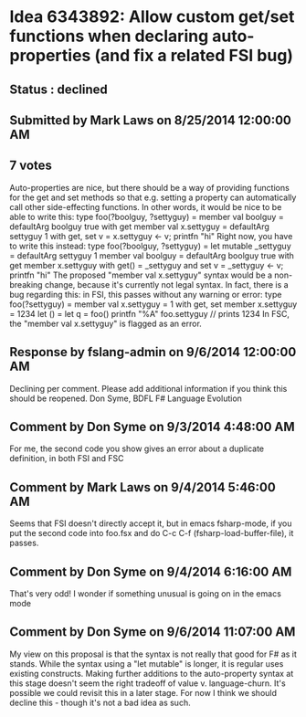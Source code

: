 # Idea 6343892: Allow custom get/set functions when declaring auto-properties (and fix a related FSI bug) #

## Status : declined

## Submitted by Mark Laws on 8/25/2014 12:00:00 AM

## 7 votes

Auto-properties are nice, but there should be a way of providing functions for the get and set methods so that e.g. setting a property can automatically call other side-effecting functions. In other words, it would be nice to be able to write this:
type foo(?boolguy, ?settyguy) =
member val boolguy = defaultArg boolguy true with get
member val x.settyguy = defaultArg settyguy 1 with get, set v = x.settyguy <- v; printfn "hi"
Right now, you have to write this instead:
type foo(?boolguy, ?settyguy) =
let mutable _settyguy = defaultArg settyguy 1
member val boolguy = defaultArg boolguy true with get
member x.settyguy with get() = _settyguy and set v = _settyguy <- v; printfn "hi"
The proposed "member val x.settyguy" syntax would be a non-breaking change, because it's currently not legal syntax. In fact, there is a bug regarding this: in FSI, this passes without any warning or error:
type foo(?settyguy) =
member val x.settyguy = 1 with get, set
member x.settyguy = 1234
let () =
let q = foo()
printfn "%A" foo.settyguy // prints 1234
In FSC, the "member val x.settyguy" is flagged as an error.

## Response by fslang-admin on 9/6/2014 12:00:00 AM

Declining per comment. Please add additional information if you think this should be reopened.
Don Syme, BDFL F# Language Evolution


## Comment by Don Syme on 9/3/2014 4:48:00 AM

For me, the second code you show gives an error about a duplicate definition, in both FSI and FSC

## Comment by Mark Laws on 9/4/2014 5:46:00 AM

Seems that FSI doesn't directly accept it, but in emacs fsharp-mode, if you put the second code into foo.fsx and do C-c C-f (fsharp-load-buffer-file), it passes.

## Comment by Don Syme on 9/4/2014 6:16:00 AM

That's very odd! I wonder if something unusual is going on in the emacs mode

## Comment by Don Syme on 9/6/2014 11:07:00 AM

My view on this proposal is that the syntax is not really that good for F# as it stands. While the syntax using a "let mutable" is longer, it is regular uses existing constructs. Making further additions to the auto-property syntax at this stage doesn't seem the right tradeoff of value v. language-churn. It's possible we could revisit this in a later stage.
For now I think we should decline this - though it's not a bad idea as such.
